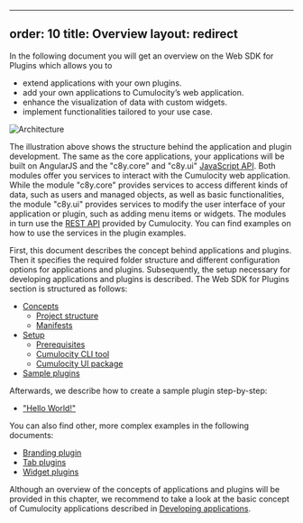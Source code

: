 ------
order: 10
title: Overview
layout: redirect
------

In the following document you will get an overview on the Web SDK for Plugins which allows you to
* extend applications with your own plugins.
* add your own applications to Cumulocity’s web application.
* enhance the visualization of data with custom widgets.
* implement functionalities tailored to your use case.

![Architecture](/guides/images/plugins/overview.png)

The illustration above shows the structure behind the application and plugin development. The same as the core applications, your applications will be built on AngularJS and the "c8y.core" and "c8y.ui" [JavaScript API](http://resources.cumulocity.com/documentation/jssdk/latest/). Both modules offer you services to interact with the Cumulocity web application. While the module "c8y.core" provides services to access different kinds of data, such as users and managed objects, as well as basic functionalities, the module "c8y.ui" provides services to modify the user interface of your application or plugin, such as adding menu items or widgets. The modules in turn use the [REST API](/guides/rest/introduction) provided by Cumulocity. You can find examples on how to use the services in the plugin examples.

First, this document describes the concept behind applications and plugins. Then it specifies the required folder structure and different configuration options for applications and plugins. Subsequently, the setup necessary for developing applications and plugins is described. The Web SDK for Plugins section is structured as follows:

* [Concepts](#concepts)
	* [Project structure](#project-structure)
	* [Manifests](#manifests)
* [Setup](#setup)
	* [Prerequisites](#prerequisites)
	* [Cumulocity CLI tool](#cli-tool)
	* [Cumulocity UI package](#ui-package)
* [Sample plugins](#sample-plugins)

Afterwards, we describe how to create a sample plugin step-by-step:
* ["Hello World!"](#hello-world)

You can also find other, more complex examples in the following documents:

* [Branding plugin](/guides/web/web-sdk-for-plugins#branding-plugin)
* [Tab plugins](/guides/web/web-sdk-for-plugins#tab-plugin)
* [Widget plugins](/guides/web/web-sdk-for-plugins#widget-plugin)

Although an overview of the concepts of applications and plugins will be provided in this chapter, we recommend to take a look at the basic concept of Cumulocity applications described in [Developing applications](/guides/concepts/applications).


